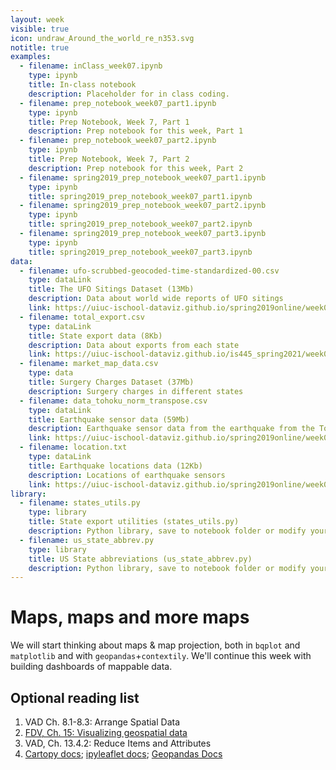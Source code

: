 ```yaml
---
layout: week
visible: true
icon: undraw_Around_the_world_re_n353.svg
notitle: true
examples:
  - filename: inClass_week07.ipynb
    type: ipynb
    title: In-class notebook
    description: Placeholder for in class coding.
  - filename: prep_notebook_week07_part1.ipynb
    type: ipynb
    title: Prep Notebook, Week 7, Part 1
    description: Prep notebook for this week, Part 1
  - filename: prep_notebook_week07_part2.ipynb
    type: ipynb
    title: Prep Notebook, Week 7, Part 2
    description: Prep notebook for this week, Part 2
  - filename: spring2019_prep_notebook_week07_part1.ipynb
    type: ipynb
    title: spring2019_prep_notebook_week07_part1.ipynb
  - filename: spring2019_prep_notebook_week07_part2.ipynb
    type: ipynb
    title: spring2019_prep_notebook_week07_part2.ipynb
  - filename: spring2019_prep_notebook_week07_part3.ipynb
    type: ipynb
    title: spring2019_prep_notebook_week07_part3.ipynb
data:
  - filename: ufo-scrubbed-geocoded-time-standardized-00.csv
    type: dataLink
    title: The UFO Sitings Dataset (13Mb)
    description: Data about world wide reports of UFO sitings
    link: https://uiuc-ischool-dataviz.github.io/spring2019online/week04/data/ufo-scrubbed-geocoded-time-standardized-00.csv
  - filename: total_export.csv
    type: dataLink
    title: State export data (8Kb)
    description: Data about exports from each state
	link: https://uiuc-ischool-dataviz.github.io/is445_spring2021/week06/data/total_export.csv
  - filename: market_map_data.csv
    type: data
    title: Surgery Charges Dataset (37Mb)
    description: Surgery charges in different states
  - filename: data_tohoku_norm_transpose.csv
    type: dataLink
    title: Earthquake sensor data (59Mb)
    description: Earthquake sensor data from the earthquake from the Tohoku earthquake in 2011
    link: https://uiuc-ischool-dataviz.github.io/spring2019online/week08/data/data_tohoku_norm_transpose.csv
  - filename: location.txt
    type: dataLink
    title: Earthquake locations data (12Kb)
    description: Locations of earthquake sensors
    link: https://uiuc-ischool-dataviz.github.io/spring2019online/week08/data/location.txt
library:
  - filename: states_utils.py
    type: library
    title: State export utilities (states_utils.py)
    description: Python library, save to notebook folder or modify your path if you know how to do that
  - filename: us_state_abbrev.py
    type: library
    title: US State abbreviations (us_state_abbrev.py)
    description: Python library, save to notebook folder or modify your path if you know how to do that
---
```


# Maps, maps and more maps

We will start thinking about maps & map projection, both in `bqplot` and `matplotlib` and with `geopandas`+`contextily`.  We'll continue this week with building dashboards of mappable data.

<!-- ## Downloads

### Data:

 * <a href="https://uiuc-ischool-dataviz.github.io/spring2019online/week04/data/ufo-scrubbed-geocoded-time-standardized-00.csv" download>The UFO Sitings Dataset (13Mb) - ufo-scrubbed-geocoded-time-standardized-00.csv</a>
 * <a href='total_export.csv' download>State export data (8Kb) - total_export.csv</a>
 * <a href="market_map_data.csv" download>Backup: Surgery Charges Dataset (37Mb) - market_map_data.csv</a>
 * <a href="https://uiuc-ischool-dataviz.github.io/spring2019online/week08/data/data_tohoku_norm_transpose.csv" download>Earthquake sensor data (59Mb) - data_tohoku_norm_transpose.csv</a>
 * <a href="https://uiuc-ischool-dataviz.github.io/spring2019online/week08/data/location.txt" download>Earthquake locations data (12Kb) - location.txt</a>


### Resources:

 * <a href='states_utils.py' download>State export utilities (Python library) - states_utils.py</a>
 * <a href='us_state_abbrev.py' download>US State abbreviations (Python library) - us_state_abbrev.py</a>
-->

## Optional reading list

 1. VAD Ch. 8.1-8.3: Arrange Spatial Data 
 2. <a href="https://serialmentor.com/dataviz/geospatial-data.html">FDV, Ch. 15: Visualizing geospatial data</a> 
 3. VAD, Ch. 13.4.2: Reduce Items and Attributes 
 4. <a href="https://scitools.org.uk/cartopy/docs/latest/">Cartopy docs</a>; <a href="https://ipyleaflet.readthedocs.io/en/latest/">ipyleaflet docs</a>; <a href="https://geopandas.org/">Geopandas Docs</a>

